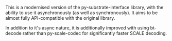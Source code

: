 This is a modernised version of the py-substrate-interface library, with the ability to use it asynchronously (as well as synchronously). It aims to be almost fully API-compatible with the original library.

In addition to it's async nature, it is additionally improved with using bt-decode rather than py-scale-codec for significantly faster SCALE decoding.
